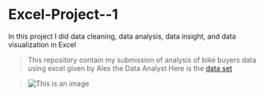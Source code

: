 # Excel-Project--1
In this project I did data cleaning, data analysis, data insight, and data visualization in Excel 
>This repository contain my submission of analysis of bike buyers data using excel given by Alex the Data Analyst 
>Here is the [data set](https://1drv.ms/x/s!Ah7nRitOulIzbLh-um1eEcECq78?e=41qgcZ)

>![This is an image](https://miro.medium.com/v2/resize:fit:720/0*8GqdW0YynQv_SaY1)


